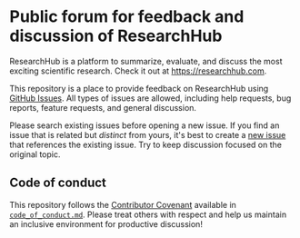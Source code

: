 # Public forum for feedback and discussion of ResearchHub

ResearchHub is a platform to summarize, evaluate, and discuss the most exciting scientific research.
Check it out at <https://researchhub.com>.

This repository is a place to provide feedback on ResearchHub using [GitHub Issues](https://github.com/ResearchHub/discussion/issues).
All types of issues are allowed, including help requests, bug reports, feature requests, and general discussion.

Please search existing issues before opening a new issue.
If you find an issue that is related but _distinct_ from yours, it's best to create a [new issue](https://github.com/ResearchHub/discussion/issues/new) that references the existing issue.
Try to keep discussion focused on the original topic.

## Code of conduct

This repository follows the [Contributor Covenant](https://www.contributor-covenant.org/) available in [`code_of_conduct.md`](code_of_conduct.md).
Please treat others with respect and help us maintain an inclusive environment for productive discussion!

